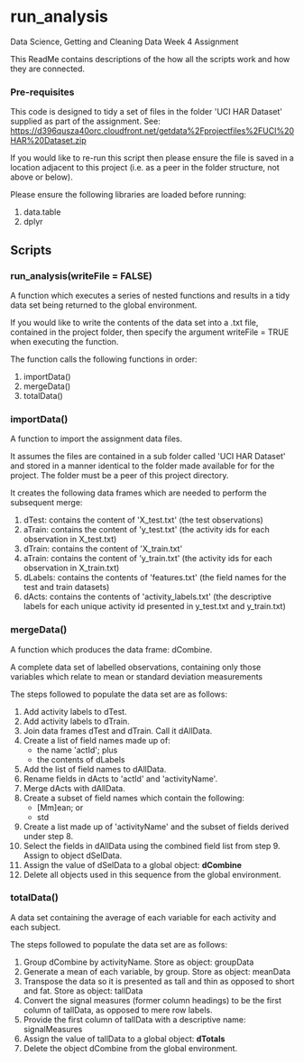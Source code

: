 # run_analysis
Data Science, Getting and Cleaning Data Week 4 Assignment

This ReadMe contains descriptions of the how all the scripts work and how they are connected.

### Pre-requisites
This code is designed to tidy a set of files in the folder 'UCI HAR Dataset' supplied as part of the assignment.
See: <https://d396qusza40orc.cloudfront.net/getdata%2Fprojectfiles%2FUCI%20HAR%20Dataset.zip>

If you would like to re-run this script then please ensure the file is saved in a location adjacent to this project (i.e. as a peer in the folder structure, not above or below).

Please ensure the following libraries are loaded before running:
1. data.table
2. dplyr

## Scripts

### run_analysis(writeFile = FALSE)
A function which executes a series of nested functions and results in a tidy data set being returned to the global environment.

If you would like to write the contents of the data set into a .txt file, contained in the project folder, then specify the argument writeFile = TRUE when executing the function. 

The function calls the following functions in order:
1. importData()
2. mergeData()
3. totalData()

### importData()
A function to import the assignment data files.

It assumes the files are contained in a sub folder called 'UCI HAR Dataset' and stored in a manner identical to the folder made available for for the project.  The folder must be a peer of this project directory.

It creates the following data frames which are needed to perform the subsequent merge:
1. dTest: contains the content of 'X_test.txt' (the test observations)
2. aTrain: contains the content of 'y_test.txt' (the activity ids for each observation in X_test.txt) 
3. dTrain: contains the content of 'X_train.txt'
4. aTrain: contains the content of 'y_train.txt' (the activity ids for each observation in X_train.txt) 
5. dLabels: contains the contents of 'features.txt' (the field names for the test and train datasets)
6. dActs: contains the contents of 'activity_labels.txt' (the descriptive labels for each unique activity id presented in y_test.txt and y_train.txt)

### mergeData()
A function which produces the data frame: dCombine.

A complete data set of labelled observations, containing only those variables which relate to mean or standard deviation measurements

The steps followed to populate the data set are as follows:

1. Add activity labels to dTest.
2. Add activity labels to dTrain.
3. Join data frames dTest and dTrain. Call it dAllData.
4. Create a list of field names made up of:
    + the name 'actId'; plus
    + the contents of dLabels
5. Add the list of field names to dAllData.
6. Rename fields in dActs to 'actId' and 'activityName'.
7. Merge dActs with dAllData.
8. Create a subset of field names which contain the following:
    + [Mm]ean; or
    + std
9. Create a list made up of 'activityName' and the subset of fields derived under step 8.
10. Select the fields in dAllData using the combined field list from step 9.  Assign to object dSelData.
11. Assign the value of dSelData to a global object: **dCombine**
12. Delete all objects used in this sequence from the global environment.

### totalData()
A data set containing the average of each variable for each activity and each subject.

The steps followed to populate the data set are as follows:
1. Group dCombine by activityName.  Store as object: groupData
2. Generate a mean of each variable, by group.  Store as object: meanData
3. Transpose the data so it is presented as tall and thin as opposed to short and fat. Store as object: tallData
4. Convert the signal measures (former column headings) to be the first column of tallData, as opposed to mere row labels.
5. Provide the first column of tallData with a descriptive name: signalMeasures
6. Assign the value of tallData to a global object: **dTotals**
7. Delete the object dCombine from the global environment.